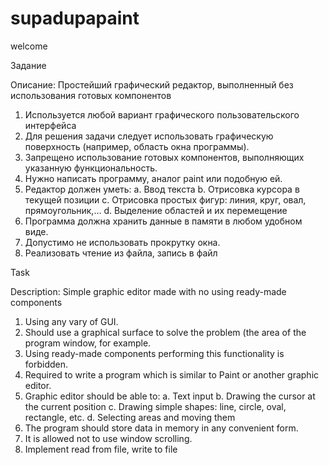 # supadupapaint
welcome

Задание

Описание: Простейший графический редактор, выполненный без использования готовых компонентов

1. Используется любой вариант графического пользовательского интерфейса
2. Для решения задачи следует использовать графическую поверхность (например, область окна программы).
3. Запрещено использование готовых компонентов, выполняющих указанную функциональность.
4. Нужно написать программу, аналог paint или подобную ей.
5. Редактор должен уметь:
a. Ввод текста
b. Отрисовка курсора в текущей позиции
c. Отрисовка простых фигур: линия, круг, овал, прямоугольник,…
d. Выделение областей и их перемещение
6. Программа должна хранить данные в памяти в любом удобном виде.
7. Допустимо не использовать прокрутку окна.
8. Реализовать чтение из файла, запись в файл

Task

Description: Simple graphic editor made with no using ready-made components

1. Using any vary of GUI.
2. Should use  a graphical surface to solve the problem (the area of the program window, for example.
3. Using ready-made components performing this functionality is forbidden.
4. Required to write a program which is similar to Paint or another graphic editor.
5. Graphic editor should be able to:
a. Text input
b. Drawing the cursor at the current position
c. Drawing simple shapes: line, circle, oval, rectangle, etc.
d. Selecting areas and moving them
6. The program should store data in memory in any convenient form.
7. It is allowed not to use window scrolling.
8. Implement read from file, write to file
